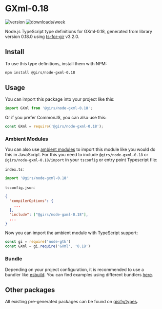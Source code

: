 
# GXml-0.18

![version](https://img.shields.io/npm/v/@girs/node-gxml-0.18)
![downloads/week](https://img.shields.io/npm/dw/@girs/node-gxml-0.18)


Node.js TypeScript type definitions for GXml-0.18, generated from library version 0.18.0 using [ts-for-gir](https://github.com/gjsify/ts-for-gir) v3.2.0.


## Install

To use this type definitions, install them with NPM:
```bash
npm install @girs/node-gxml-0.18
```

## Usage

You can import this package into your project like this:
```ts
import GXml from '@girs/node-gxml-0.18';
```

Or if you prefer CommonJS, you can also use this:
```ts
const GXml = require('@girs/node-gxml-0.18');
```

### Ambient Modules

You can also use [ambient modules](https://github.com/gjsify/ts-for-gir/tree/main/packages/cli#ambient-modules) to import this module like you would do this in JavaScript.
For this you need to include `@girs/node-gxml-0.18` or `@girs/node-gxml-0.18/import` in your `tsconfig` or entry point Typescript file:

`index.ts`:
```ts
import '@girs/node-gxml-0.18'
```

`tsconfig.json`:
```json
{
  "compilerOptions": {
    ...
  },
  "include": ["@girs/node-gxml-0.18"],
  ...
}
```

Now you can import the ambient module with TypeScript support: 

```ts
const gi = require('node-gtk')
const GXml = gi.require('GXml', '0.18')
```


### Bundle

Depending on your project configuration, it is recommended to use a bundler like [esbuild](https://esbuild.github.io/). You can find examples using different bundlers [here](https://github.com/gjsify/ts-for-gir/tree/main/examples).

## Other packages

All existing pre-generated packages can be found on [gjsify/types](https://github.com/gjsify/types).

